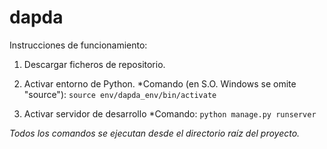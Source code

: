 # dapda

Instrucciones de funcionamiento:

1. Descargar ficheros de repositorio.
2. Activar entorno de Python.
  *Comando (en S.O. Windows se omite "source"):
    `source env/dapda_env/bin/activate`
         
3. Activar servidor de desarrollo
  *Comando:
    `python manage.py runserver`

_Todos los comandos se ejecutan desde el directorio raíz del proyecto._
